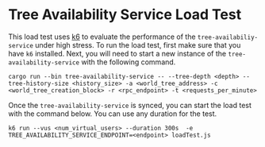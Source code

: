 # Tree Availability Service Load Test

This load test uses [k6](https://k6.io/docs/) to evaluate the performance of the `tree-availabiliy-service` under high stress. To run the load test, first make sure that you have `k6` installed. Next, you will need to start a new instance of the `tree-availability-service` with the following command.

```
cargo run --bin tree-availability-service -- --tree-depth <depth> --tree-history-size <history_size> -a <world_tree_address> -c <world_tree_creation_block> -r <rpc_endpoint> -t <requests_per_minute>
```


Once the `tree-availability-service` is synced, you can start the load test with the command below. You can use any duration for the test.

```
k6 run --vus <num_virtual_users> --duration 300s  -e TREE_AVAILABILITY_SERVICE_ENDPOINT=<endpoint> loadTest.js
```